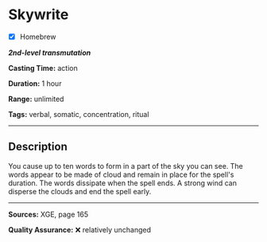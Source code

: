 # Skywrite

- [x] Homebrew

***2nd-level transmutation***

**Casting Time:** action

**Duration:** 1 hour

**Range:** unlimited

**Tags:** verbal, somatic, concentration, ritual

---

## Description
You cause up to ten words to form in a part of the sky you can see.
The words appear to be made of cloud and remain in place for the spell's duration.
The words dissipate when the spell ends.
A strong wind can disperse the clouds and end the spell early.

---

**Sources:** XGE, page 165

**Quality Assurance:** :x: relatively unchanged
